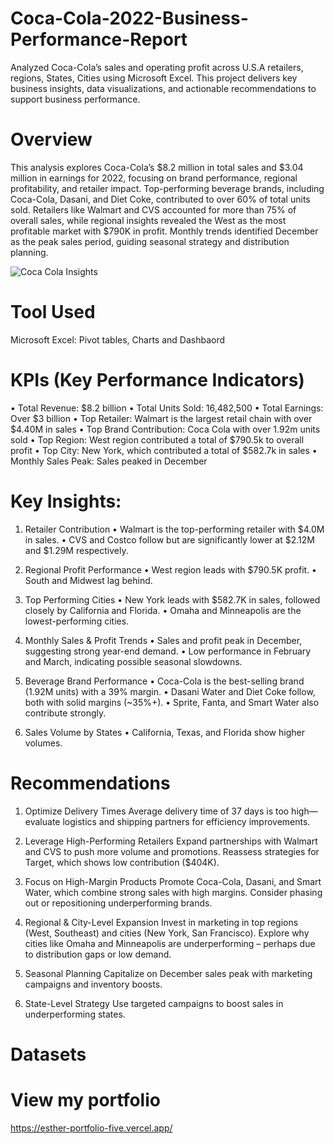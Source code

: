 # Coca-Cola-2022-Business-Performance-Report
Analyzed Coca-Cola’s sales and operating profit across U.S.A retailers, regions, States, Cities using Microsoft Excel. This project delivers key business insights, data visualizations, and actionable recommendations to support business performance.
# Overview
This analysis explores Coca-Cola’s $8.2 million in total sales and $3.04 million in earnings for 2022, focusing on brand performance, regional profitability, and retailer impact. Top-performing beverage brands, including Coca-Cola, Dasani, and Diet Coke, contributed to over 60% of total units sold. Retailers like Walmart and CVS accounted for more than 75% of overall sales, while regional insights revealed the West as the most profitable market with $790K in profit. Monthly trends identified December as the peak sales period, guiding seasonal strategy and distribution planning.

![Coca Cola Insights](https://github.com/user-attachments/assets/74a5fa2f-741d-4b97-baf4-924a577c2171)

# Tool Used
Microsoft Excel: Pivot tables, Charts and Dashbaord

# KPIs (Key Performance Indicators)
•	Total Revenue: $8.2 billion
•	Total Units Sold: 16,482,500
•	Total Earnings: Over $3 billion
•	Top Retailer: Walmart is the largest retail chain with over $4.40M in sales
•	Top Brand Contribution: Coca Cola with over 1.92m units sold
•	Top Region: West region contributed a total of $790.5k to overall profit
•	Top City: New York, which contributed a total of $582.7k in sales
•	Monthly Sales Peak: Sales peaked in December

# Key Insights:
1.	Retailer Contribution
	•	Walmart is the top-performing retailer with $4.0M in sales.
	•	CVS and Costco follow but are significantly lower at $2.12M and $1.29M respectively.

2.	Regional Profit Performance
	•	West region leads with $790.5K profit.
	•	South and Midwest lag behind.

3.	Top Performing Cities
	•	New York leads with $582.7K in sales, followed closely by California and Florida.
	•	Omaha and Minneapolis are the lowest-performing cities.

5.	Monthly Sales & Profit Trends
	•	Sales and profit peak in December, suggesting strong year-end demand.
	•	Low performance in February and March, indicating possible seasonal slowdowns.

7.	Beverage Brand Performance
	•	Coca-Cola is the best-selling brand (1.92M units) with a 39% margin.
	•	Dasani Water and Diet Coke follow, both with solid margins (~35%+).
	•	Sprite, Fanta, and Smart Water also contribute strongly.

9.	Sales Volume by States
	•	California, Texas, and Florida show higher volumes.

# Recommendations
1. Optimize Delivery Times
      Average delivery time of 37 days is too high—evaluate logistics and shipping partners for efficiency improvements.
   
3. Leverage High-Performing Retailers
      Expand partnerships with Walmart and CVS to push more volume and promotions.
      Reassess strategies for Target, which shows low contribution ($404K).
   
5. Focus on High-Margin Products
      Promote Coca-Cola, Dasani, and Smart Water, which combine strong sales with high margins.
      Consider phasing out or repositioning underperforming brands.
   
7. Regional & City-Level Expansion
      Invest in marketing in top regions (West, Southeast) and cities (New York, San Francisco).
      Explore why cities like Omaha and Minneapolis are underperforming – perhaps due to distribution gaps or low demand.
   
9. Seasonal Planning
      Capitalize on December sales peak with marketing campaigns and inventory boosts.
   
11. State-Level Strategy
      Use targeted campaigns to boost sales in underperforming states.
# Datasets

# View my portfolio
https://esther-portfolio-five.vercel.app/

